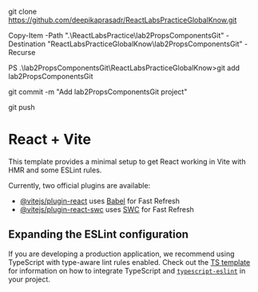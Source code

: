 git clone https://github.com/deepikaprasadr/ReactLabsPracticeGlobalKnow.git

Copy-Item -Path ".\ReactLabsPractice\lab2PropsComponentsGit" -Destination "ReactLabsPracticeGlobalKnow\lab2PropsComponentsGit" -Recurse

PS .\lab2PropsComponentsGit\ReactLabsPracticeGlobalKnow>git add lab2PropsComponentsGit   

 git commit -m "Add lab2PropsComponentsGit project"


git push




# React + Vite

This template provides a minimal setup to get React working in Vite with HMR and some ESLint rules.

Currently, two official plugins are available:

- [@vitejs/plugin-react](https://github.com/vitejs/vite-plugin-react/blob/main/packages/plugin-react) uses [Babel](https://babeljs.io/) for Fast Refresh
- [@vitejs/plugin-react-swc](https://github.com/vitejs/vite-plugin-react/blob/main/packages/plugin-react-swc) uses [SWC](https://swc.rs/) for Fast Refresh

## Expanding the ESLint configuration

If you are developing a production application, we recommend using TypeScript with type-aware lint rules enabled. Check out the [TS template](https://github.com/vitejs/vite/tree/main/packages/create-vite/template-react-ts) for information on how to integrate TypeScript and [`typescript-eslint`](https://typescript-eslint.io) in your project.
